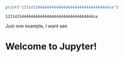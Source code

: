 

```python
print("12314154444444444444444444444444444444sa")
```

    12314154444444444444444444444444444444sa


Just one example, I want see

# Welcome to Jupyter!
